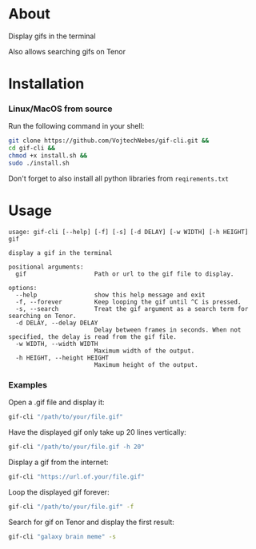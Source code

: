# About
Display gifs in the terminal

Also allows searching gifs on Tenor
# Installation
### Linux/MacOS from source
Run the following command in your shell:
```sh
git clone https://github.com/VojtechNebes/gif-cli.git &&
cd gif-cli &&
chmod +x install.sh &&
sudo ./install.sh
```
Don't forget to also install all python libraries from `reqirements.txt`
# Usage
```
usage: gif-cli [--help] [-f] [-s] [-d DELAY] [-w WIDTH] [-h HEIGHT] gif

display a gif in the terminal

positional arguments:
  gif                   Path or url to the gif file to display.

options:
  --help                show this help message and exit
  -f, --forever         Keep looping the gif until ^C is pressed.
  -s, --search          Treat the gif argument as a search term for searching on Tenor.
  -d DELAY, --delay DELAY
                        Delay between frames in seconds. When not specified, the delay is read from the gif file.
  -w WIDTH, --width WIDTH
                        Maximum width of the output.
  -h HEIGHT, --height HEIGHT
                        Maximum height of the output.
```
### Examples
Open a .gif file and display it:
```sh
gif-cli "/path/to/your/file.gif"
```
Have the displayed gif only take up 20 lines vertically:
```sh
gif-cli "/path/to/your/file.gif -h 20"
```
Display a gif from the internet:
```sh
gif-cli "https://url.of.your/file.gif"
```
Loop the displayed gif forever:
```sh
gif-cli "/path/to/your/file.gif" -f
```
Search for gif on Tenor and display the first result:
```sh
gif-cli "galaxy brain meme" -s
```
